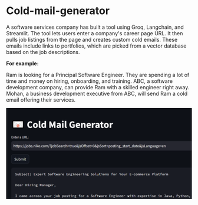 # Cold-mail-generator

A software services company has built a tool using Groq, Langchain, and Streamlit. The tool lets users enter a company's career page URL. It then pulls job listings from the page and creates custom cold emails. These emails include links to portfolios, which are picked from a vector database based on the job descriptions.

**For example:**

Ram is looking for a Principal Software Engineer. They are spending a lot of time and money on hiring, onboarding, and training. ABC, a software development company, can provide Ram with a skilled engineer right away. Mohan, a business development executive from ABC, will send Ram a cold email offering their services.

![img2](./images/img2.png)
